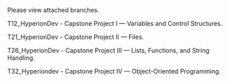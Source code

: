 Please view attached branches. 

T12_HyperionDev - Capstone Project I — Variables and Control Structures.

T21_HyperionDev - Capstone Project II — Files.

T26_HyperionDev - Capstone Project III — Lists, Functions, and String Handling.

T32_Hyperiondev - Capstone Project IV — Object-Oriented Programming.
